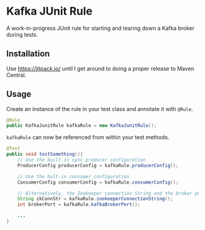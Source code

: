 Kafka JUnit Rule
=================

A work-in-progress JUnit rule for starting and tearing down a Kafka broker during tests.


Installation
-------------

Use https://jitpack.io/ until I get around to doing a proper release to Maven Central.


Usage
------

Create an instance of the rule in your test class and annotate it with `@Rule`.

 ```java
 @Rule
 public KafkaJunitRule kafkaRule = new KafkaJunitRule();
 ```

`kafkaRule` can now be referenced from within your test methods.

```java
@Test
public void testSomething(){
    // Use the built-in sync producer configuration
    ProducerConfig producerConfig = kafkaRule.producerConfig();

    // Use the bult-in consumer configuration
    ConsumerConfig consumerConfig = kafkaRule.consumerConfig();

    // Alternatively, the Zookeeper connection String and the broker port can be retrieved to generate your own config
    String zkConnStr = kafkaRule.zookeeperConnectionString();
    int brokerPort = kafkaRule.kafkaBrokerPort();

    ...
}
```